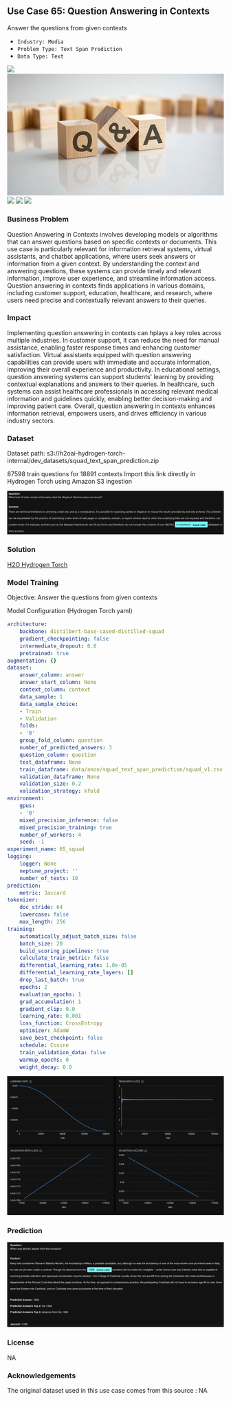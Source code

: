 ## Use Case 65: Question Answering in Contexts

Answer the questions from given contexts

- `Industry: Media`
- `Problem Type: Text Span Prediction`
- `Data Type: Text`

![](https://github.com/h2oai/ht-catalog/blob/646864e3c695f7c721514159bd6c59520dab7438/Assets/use-cases/questions_with_answers_and_contexts/cover.png)
![](https://github.com/h2oai/ht-catalog/blob/646864e3c695f7c721514159bd6c59520dab7438/Assets/use-cases/questions_with_answers_and_contexts/cover.jpg)
![](https://github.com/h2oai/ht-catalog/blob/646864e3c695f7c721514159bd6c59520dab7438/Assets/use-cases/questions_with_answers_and_contexts/cover.jpeg)
![](https://github.com/h2oai/ht-catalog/blob/646864e3c695f7c721514159bd6c59520dab7438/Assets/use-cases/questions_with_answers_and_contexts/cover.webp)
![](https://github.com/h2oai/ht-catalog/blob/646864e3c695f7c721514159bd6c59520dab7438/Assets/use-cases/questions_with_answers_and_contexts/cover)

### Business Problem 

Question Answering in Contexts involves developing models or algorithms that can answer questions based on specific contexts or documents. This use case is particularly relevant for information retrieval systems, virtual assistants, and chatbot applications, where users seek answers or information from a given context. By understanding the context and answering questions, these systems can provide timely and relevant information, improve user experience, and streamline information access. Question answering in contexts finds applications in various domains, including customer support, education, healthcare, and research, where users need precise and contextually relevant answers to their queries.

### Impact

Implementing question answering in contexts can hplays a key roles across multiple industries. In customer support, it can reduce the need for manual assistance, enabling faster response times and enhancing customer satisfaction. Virtual assistants equipped with question answering capabilities can provide users with immediate and accurate information, improving their overall experience and productivity. In educational settings, question answering systems can support students' learning by providing contextual explanations and answers to their queries. In healthcare, such systems can assist healthcare professionals in accessing relevant medical information and guidelines quickly, enabling better decision-making and improving patient care. Overall, question answering in contexts enhances information retrieval, empowers users, and drives efficiency in various industry sectors.

### Dataset

Dataset path: s3://h2oai-hydrogen-torch-internal/dev_datasets/squad_text_span_prediction.zip

87598 train questions for 18891 contexts Import this link directly in Hydrogen Torch using Amazon S3 ingestion

![train data](https://github.com/h2oai/ht-catalog/blob/646864e3c695f7c721514159bd6c59520dab7438/Assets/use-cases/questions_with_answers_and_contexts/train%20data.png)

### Solution

[H2O Hydrogen Torch](https://docs.h2o.ai/h2o-hydrogen-torch/)

### Model Training

Objective: Answer the questions from given contexts

Model Configuration (Hydrogen Torch yaml)

```yaml
architecture:
    backbone: distilbert-base-cased-distilled-squad
    gradient_checkpointing: false
    intermediate_dropout: 0.0
    pretrained: true
augmentation: {}
dataset:
    answer_column: answer
    answer_start_column: None
    context_column: context
    data_sample: 1
    data_sample_choice:
    - Train
    - Validation
    folds:
    - '0'
    group_fold_column: question
    number_of_predicted_answers: 3
    question_column: question
    test_dataframe: None
    train_dataframe: data/anon/squad_text_span_prediction/squad_v1.csv
    validation_dataframe: None
    validation_size: 0.2
    validation_strategy: kfold
environment:
    gpus:
    - '0'
    mixed_precision_inference: false
    mixed_precision_training: true
    number_of_workers: 4
    seed: -1
experiment_name: 65_squad
logging:
    logger: None
    neptune_project: ''
    number_of_texts: 10
prediction:
    metric: Jaccard
tokenizer:
    doc_stride: 64
    lowercase: false
    max_length: 256
training:
    automatically_adjust_batch_size: false
    batch_size: 20
    build_scoring_pipelines: true
    calculate_train_metric: false
    differential_learning_rate: 1.0e-05
    differential_learning_rate_layers: []
    drop_last_batch: true
    epochs: 2
    evaluation_epochs: 1
    grad_accumulation: 1
    gradient_clip: 0.0
    learning_rate: 0.001
    loss_function: CrossEntropy
    optimizer: AdamW
    save_best_checkpoint: false
    schedule: Cosine
    train_validation_data: false
    warmup_epochs: 0
    weight_decay: 0.0

```

![chart](https://github.com/h2oai/ht-catalog/blob/646864e3c695f7c721514159bd6c59520dab7438/Assets/use-cases/questions_with_answers_and_contexts/chart.png)


### Prediction

![Predictions](https://github.com/h2oai/ht-catalog/blob/646864e3c695f7c721514159bd6c59520dab7438/Assets/use-cases/questions_with_answers_and_contexts/Validation%20Predictions.png)

### License

NA

### Acknowledgements

The original dataset used in this use case comes from this source : NA
